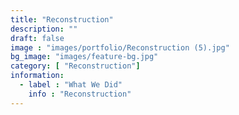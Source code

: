 ```yaml
---
title: "Reconstruction"
description: ""
draft: false
image : "images/portfolio/Reconstruction (5).jpg"
bg_image: "images/feature-bg.jpg"
category: [ "Reconstruction"]
information:
  - label : "What We Did"
    info : "Reconstruction"
---
```



